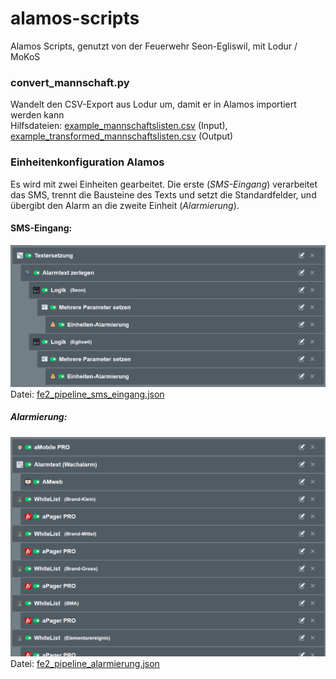 # alamos-scripts
Alamos Scripts, genutzt von der Feuerwehr Seon-Egliswil, mit Lodur / MoKoS

### convert_mannschaft.py
Wandelt den CSV-Export aus Lodur um, damit er in Alamos importiert werden kann  
Hilfsdateien: [example_mannschaftslisten.csv](example_mannschaftslisten.csv) (Input), [example_transformed_mannschaftslisten.csv](example_transformed_mannschaftslisten.csv) (Output)

### Einheitenkonfiguration Alamos
Es wird mit zwei Einheiten gearbeitet. Die erste (_SMS-Eingang_) verarbeitet das SMS, trennt die Bausteine des Texts und setzt die Standardfelder, und übergibt den Alarm an die zweite Einheit (_Alarmierung_).


#### SMS-Eingang:
![Übersicht der Plugins bei SMS-Eingang](einheit_sms_eingang.png "Ablauf SMS-Eingang")
Datei: [fe2_pipeline_sms_eingang.json](fe2_pipeline_sms_eingang.json)

##### Alarmierung:
![Übersicht der Plugins bei Alarmierung](einheit_alarmierung.png "Ablauf SMS-Eingang")
Datei: [fe2_pipeline_alarmierung.json](fe2_pipeline_alarmierung.json)